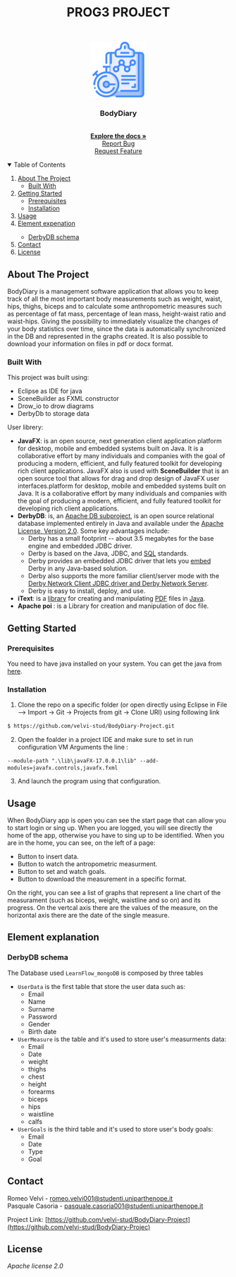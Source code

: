 

<H1 align="center">PROG3 PROJECT</H1>
<!--  README  -->

<!-- PROJECT LOGO -->
<br />
<p align="center">
  <a href="https://github.com/velvi-stud/Prog3">
    <img src="/src/icons/routine.png" alt="Logo" width="126" height="126">
  </a>
</p>
  <h3 align="center">BodyDiary</h3>

  <p align="center">
    <br />
    <a href="https://github.com/velvi-stud/Prog3">
    <strong>Explore the docs »</strong></a>
    <br />
    <a href="https://github.com/velvi-stud/Prog3/issues">Report Bug</a>
    <br />
    <a href="https://github.com/velvi-stud/Prog3/issues">Request Feature</a>
  </p>




<!-- TABLE OF CONTENTS -->
<details open="open">
  <summary>Table of Contents</summary>
  <ol>
    <li>
      <a href="#about-the-project">About The Project</a>
      <ul>
        <li><a href="#built-with">Built With</a></li>
      </ul>
    </li>
    <li>
      <a href="#getting-started">Getting Started</a>
      <ul>
        <li><a href="#prerequisites">Prerequisites</a></li>
        <li><a href="#installation">Installation</a></li>
      </ul>
    </li>
    <li><a href="#usage">Usage</a></li>
    <li><a href="#element-explanation">Element expenation</a></li>
    <ul>
        <li><a href="#derbydb-schema"> DerbyDB schema</a></li>
      </ul>
    <li><a href="#contact">Contact</a></li>
    <li><a href="#license">License</a></li>
  </ol>
</details>



<!-- ABOUT THE PROJECT -->
## About The Project
BodyDiary is a management software application that allows you to keep track of all the most important body measurements such as weight, waist, hips, thighs, biceps and to calculate some anthropometric measures such as percentage of fat mass, percentage of lean mass, height-waist ratio and waist-hips. Giving the possibility to immediately visualize the changes of your body statistics over time, since the data is automatically synchronized in the DB and represented in the graphs created. It is also possible to download your information on files in pdf or docx format.



### Built With
This project was built using:
* Eclipse as IDE for java
* SceneBuilder as FXML constructor
* Drow_io to drow diagrams
* DerbyDb to storage data

User librery:
- <b>JavaFX</b>: is an open source, next generation client application platform for desktop, mobile and embedded systems built on Java.  It is a collaborative effort by many individuals and companies with the goal of producing a modern, efficient, and fully featured toolkit for developing rich client applications. JavaFX also is used with <b>SceneBuilder</b> that is an open source tool that allows for drag and drop design of JavaFX user interfaces.platform for desktop, mobile and embedded systems built on Java.  It is a collaborative effort by many individuals and companies with the goal of producing a modern, efficient, and fully featured toolkit for developing rich client applications.
- <b>DerbyDB</b>: is, an  [Apache DB subproject](http://db.apache.org/), is an open source relational database implemented entirely in Java and available under the  [Apache License, Version 2.0](http://db.apache.org/derby/license.html). Some key advantages include:
	- Derby has a small footprint -- about 3.5 megabytes for the base engine and embedded JDBC driver.
	-  Derby is based on the Java, JDBC, and  [SQL](https://cwiki.apache.org/confluence/display/DERBY/SQLvsDerbyFeatures)  standards.
	-  Derby provides an embedded JDBC driver that lets you  [embed](http://db.apache.org/derby/papers/DerbyTut/embedded_intro.html)  Derby in any Java-based solution.	
	-  Derby also supports the more familiar client/server mode with the  [Derby Network Client JDBC driver and Derby Network Server](http://db.apache.org/derby/papers/DerbyTut/ns_intro.html).
	-  Derby is easy to install, deploy, and use.
- <b>iText</b>: is a [library](https://en.wikipedia.org/wiki/Library_(computer_science) "Library (computer science)") for creating and manipulating [PDF](https://en.wikipedia.org/wiki/Portable_Document_Format "Portable Document Format") files in [Java](https://en.wikipedia.org/wiki/Java_(programming_language) "Java (programming language)").
-  <b> Apache poi </b>: is a Library for creation and manipulation of doc file.


<!-- GETTING STARTED -->
## Getting Started


### Prerequisites
You need to have java installed on your system. You can get the java from [here](http://www.oracle.com/technetwork/java/javase/downloads/index.html).


### Installation
1. Clone the repo on a specific folder (or open directly using Eclipse in File --> Import -> Git -> Projects from git -> Clone URI) using following link
  ```sh
  $ https://github.com/velvi-stud/BodyDiary-Project.git
  ```
2. Open the foalder in a project IDE and make sure to set in run configuration VM Arguments the line :
``` 
--module-path ".\lib\javaFX-17.0.0.1\lib" --add-modules=javafx.controls,javafx.fxml
``` 
3. And launch the program using that configuration. 


<!-- USAGE EXAMPLES -->
## Usage
When BodyDiary app is open you can see the start page that can allow you to start login or sing up.
When you are logged, you will see directly the home of the app,
otherwise you have to sing up to be identified.
When you are in the home, you can see, on the left of a page:
- Button to insert data.
- Button to watch the antropometric measurment.
- Button to set and watch goals.
- Button to download the measurement in a specific format.

On the right, you can see a list of graphs that represent a line chart of the measurament (such as biceps, weight, waistline and so on) and its progress.
On the vertcal axis there are the values of the measure,  on the horizontal axis there are the date of the single measure.


## Element explanation

### DerbyDB schema
The Database used ```LearnFlow_mongoDB``` is composed by three tables
* ```UserData``` is the first table that store the user data such as:
    * Email
    * Name
    * Surname
    * Password
    * Gender
    * Birth date
* ```UserMeasure``` is the table and it's used to store user's measurments data:
    * Email
	* Date
	* weight
	* thighs	
	* chest 	
	* height 	
	* forearms 
	* biceps	
	* hips
	* waistline
	* calfs
 * ```UserGoals``` is the third table and it's used to store user's body goals:
    * Email
	* Date	
	* Type
	* Goal 



<!-- CONTACT -->
## Contact

Romeo Velvi - romeo.velvi001@studenti.uniparthenope.it <br>
Pasquale Casoria - pasquale.casoria001@studenti.uniparthenope.it <br>

Project Link: [https://github.com/velvi-stud/BodyDiary-Project](https://github.com/velvi-stud/BodyDiary-Projec)



<!-- LICENSE -->
## License
_Apache license 2.0_
